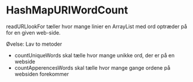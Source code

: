 # HashMapURIWordCount

readURLlookFor tæller hvor mange linier en ArrayList med ord optræder på for en given web-side.

Øvelse: Lav to metoder
* countUniqueWords skal tælle hvor mange unikke ord, der er på en webside
* countApperencesWords skal tælle hvor mange gange ordene på websiden forekommer
